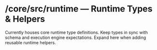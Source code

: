 # /core/src/runtime — Runtime Types & Helpers

Currently houses core runtime type definitions. Keep types in sync with schema
and execution engine expectations. Expand here when adding reusable runtime
helpers.
